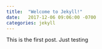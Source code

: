 ```yaml
---
title:  "Welcome to Jekyll!"
date:   2017-12-06 09:06:00 -0700
categories: jekyll
---
```


This is the first post. Just testing
